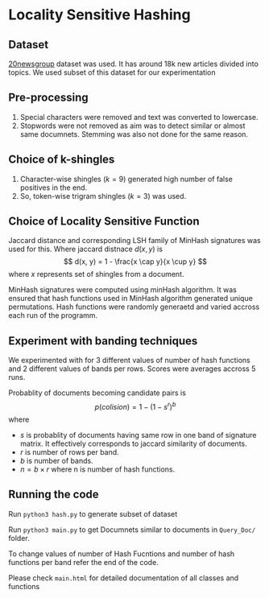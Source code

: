 # Locality Sensitive Hashing

## Dataset
[20newsgroup](https://www.kaggle.com/datasets/crawford/20-newsgroups) dataset was used. It has around 18k new articles divided into topics. We used subset of this dataset for our experimentation

## Pre-processing
1. Special characters were removed and text was converted to lowercase.
2. Stopwords were not removed as aim was to detect similar or almost same documnets. Stemming was also not done for the same reason.

## Choice of k-shingles
1. Character-wise shingles ($k = 9$) generated high number of false positives in the end.
2. So, token-wise trigram shingles ($k = 3$) was used.

## Choice of Locality Sensitive Function
Jaccard distance and corresponding LSH family of MinHash signatures was used for this. Where jaccard distnace $d(x, y)$ is
$$ d(x, y) = 1 - \frac{x \cap y}{x \cup y} $$
where $x$ represents set of shingles from a document.

MinHash signatures were computed using minHash algorithm. It was ensured that hash functions used in MinHash algorithm generated unique permutations. Hash functions were randomly generaetd and varied accross each run of the programm.

## Experiment with banding techniques
We experimented with for 3 different values of number of hash functions and 2 different values of bands per rows. Scores were averages accross 5 runs.

Probablity of documents becoming candidate pairs is
$$ p(colision) = 1 - (1 - s^r)^b $$
where
- $s$ is probablity of documents having same row in one band of signature matrix. It effectively corresponds to jaccard similarity of documents.
- $r$ is number of rows per band.
- $b$ is number of bands. 
- $n = b \times r$ where n is number of hash functions.

## Running the code
Run `python3 hash.py` to generate subset of dataset

Run `python3 main.py` to get Documnets similar to documents in `Query_Doc/` folder.

To change values of number of Hash Fucntions and number of hash functions per band refer the end of the code.

Please check `main.html` for detailed documentation of all classes and functions
